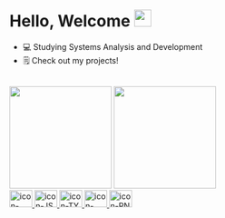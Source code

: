 # Hello, Welcome <img src="https://media2.giphy.com/media/v1.Y2lkPTc5MGI3NjExYm8zMnJ0YXlpcmhnbXQ2Y3lyOXNtcnRpMndhOHY0dDg0NWNjZWVoZyZlcD12MV9pbnRlcm5hbF9naWZfYnlfaWQmY3Q9cw/xUPGcfEAZhlZXCZrbi/giphy.gif" width="30px">

- 💻 Studying Systems Analysis and Development
- 🗒️ Check out my projects!
  
<br>
<div>
  <img loading="lazy" height="180em" src="https://github-readme-stats.vercel.app/api?username=gabrielsantiag0&show_icons=true&theme=dracula&include_all_commits=true&count_private=true"/>

<a href="https://github.com/gabrielsantiag0">
<img loading="lazy" height="180em" src="https://github-readme-stats.vercel.app/api/top-langs/?username=gabrielsantiag0&layout=compact&langs_count=7&theme=dracula"/>
<br>
    <img alt="icon-HTML" height="30" width="40" style="margin-bottom: 10px;" src="https://cdn.jsdelivr.net/gh/devicons/devicon@latest/icons/html5/html5-original.svg">
    <img alt="icon-JS" height="30" width="40" style="margin-bottom: 10px;" src="https://cdn.jsdelivr.net/gh/devicons/devicon@latest/icons/javascript/javascript-original.svg">
    <img alt="icon-TY" height="30" width="40" style="margin-bottom: 10px;" src="https://cdn.jsdelivr.net/gh/devicons/devicon@latest/icons/typescript/typescript-original.svg">
    <img alt="icon-Bootstrap" height="30" width="40" style="margin-bottom: 10px;" src="https://cdn.jsdelivr.net/gh/devicons/devicon@latest/icons/bootstrap/bootstrap-original.svg">
    <img alt="icon-RN" height="30" width="40" style="margin-bottom: 10px;" src="https://cdn.jsdelivr.net/gh/devicons/devicon@latest/icons/react/react-original.svg">
</div>
<br>
<!---
gabrielsantiag0/gabrielsantiag0 is a ✨ special ✨ repository because its `README.md` (this file) appears on your GitHub profile.
--->
<div/>
